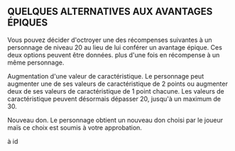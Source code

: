 ## QUELQUES ALTERNATIVES AUX AVANTAGES ÉPIQUES

Vous pouvez décider d'octroyer une des récompenses
suivantes à un personnage de niveau 20 au lieu de lui conférer
un avantage épique. Ces deux options peuvent être données.
plus d'une fois en récompense à un même personnage.

Augmentation d'une valeur de caractéristique. Le
personnage peut augmenter une de ses valeurs de
caractéristique de 2 points ou augmenter deux de ses
valeurs de caractéristique de 1 point chacune. Les valeurs de
caractéristique peuvent désormais dépasser 20, jusqu'à un
maximum de 30.

Nouveau don. Le personnage obtient un nouveau don choisi
par le joueur maïs ce choix est soumis à votre approbation.

à id
